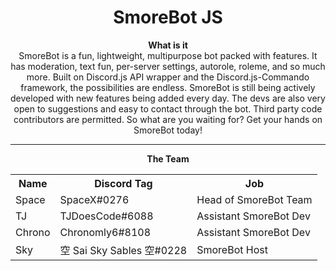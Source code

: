<html>
<div align="center">
<h1>SmoreBot JS</h1>

<b> What is it </b><br>
SmoreBot is a fun, lightweight, multipurpose bot packed with features. It has moderation, text fun, per-server settings, autorole, roleme, and so much more. Built on Discord.js API wrapper and the Discord.js-Commando framework, the possibilities are endless. SmoreBot is still being actively developed with new features being added every day. The devs are also very open to suggestions and easy to contact through the bot. Third party code contributors are permitted. So what are you waiting for? Get your hands on SmoreBot today!

<hr>

<b>The Team</b>
 <table style="width:100%">
  <tr>
    <th>Name</th>
    <th>Discord Tag</th>
    <th>Job</th>
  </tr>
  <tr>
    <td>Space</td>
    <td>SpaceX#0276</td>
    <td>Head of SmoreBot Team</td>
  </tr>
  <tr>
    <td>TJ</td>
    <td>TJDoesCode#6088</td>
    <td>Assistant SmoreBot Dev</td>
  </tr>
  <tr>
    <td>Chrono</td>
    <td>Chronomly6#8108</td>
    <td>Assistant SmoreBot Dev</td>
  </tr>
  <tr>
    <td>Sky</td>
    <td>空 Sai Sky Sables 空#0228</td>
    <td>SmoreBot Host</td>
  </tr>
</table> 
</div>
</html>
